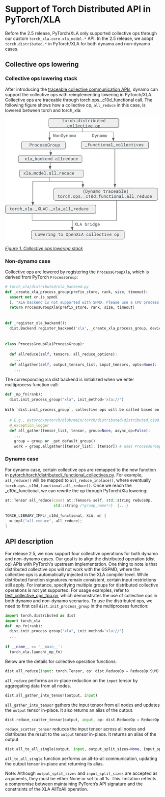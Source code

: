 # Support of Torch Distributed API in PyTorch/XLA
Before the 2.5 release, PyTorch/XLA only supported collective ops through our custom `torch_xla.core.xla_model.*` API.  In the 2.5 release, we adopt `torch.distributed.*` in PyTorch/XLA for both dynamo and non-dynamo cases.

## Collective ops lowering
### Collective ops lowering stack
After introducing the [traceable collective communication APIs](https://github.com/pytorch/pytorch/issues/93173), dynamo can support the collective ops with reimplementing lowering in PyTorch/XLA. Collective ops are traceable through torch.ops._c10d_functional call. The following  figure shows how a collective op, `all_reduce` in this case, is lowered between torch and torch_xla:


<img src="_static/img/dist_op_stack.png" alt="Alt Text" width="500" height="400">  

_<span style="text-decoration:underline;">Figure 1. Collective ops lowering stack</span>_

### Non-dynamo case
Collective ops are lowered by registering the `ProcessGroupXla`, which is derived from PyTorch `ProcessGroup`:

```Python
# torch_xla/distributed/xla_backend.py
def _create_xla_process_group(prefix_store, rank, size, timeout):
  assert not xr.is_spmd(
  ), "XLA backend is not supported with SPMD. Please use a CPU process group instead."
  return ProcessGroupXla(prefix_store, rank, size, timeout)


def _register_xla_backend():
  dist.Backend.register_backend('xla', _create_xla_process_group, devices='xla')


class ProcessGroupXla(ProcessGroup):
  ...
  def allreduce(self, tensors, all_reduce_options):
    ...
  def allgather(self, output_tensors_list, input_tensors, opts=None):
    ...
```

The corresponding xla dist backend is initialized when we enter multiprocess function call:
```Python
def _mp_fn(rank):
  dist.init_process_group("xla", init_method='xla://')

With `dist.init_process_group`, collective ops will be called based on the progress group instance:

  # E.g., pytorch/pytorch/blob/main/torch/distributed/distributed_c10d.py
  @_exception_logger
  def all_gather(tensor_list, tensor, group=None, async_op=False):
    ...
    group = group or _get_default_group()
    work = group.allgather([tensor_list], [tensor]) # uses ProcessGroupXla.allgather instead
```

### Dynamo case
For dynamo case, certain collective ops are remapped to the new function in [pytorch/torch/distributed/_functional_collectives.py](https://github.com/pytorch/pytorch/blob/v2.5.0-rc10/torch/distributed/_functional_collectives.py#L1129-L1150). For example, `all_reduce()` will be mapped to `all_reduce_inplace()`, where eventually `torch.ops._c10d_functional.all_reduce()`. Once we reach the _c10d_functional, we can rewrite the op through PyTorch/Xla lowering:


```C++
at::Tensor all_reduce(const at::Tensor& self, std::string reduceOp,
                      std::string /*group_name*/)  {...}

TORCH_LIBRARY_IMPL(_c10d_functional, XLA, m) {
  m.impl("all_reduce", all_reduce);
}
```


## API description

For release 2.5, we now support four collective operations for both dynamo and non-dynamo cases. Our goal is to align the distributed operation (dist op) APIs with PyTorch's upstream implementation.  One thing to note is that distributed collective ops will not work with the GSPMD, where the collective ops is automatically injected in the XLA compiler level. While distributed function signatures remain consistent, certain input restrictions still apply. For instance, specifying multiple groups for distributed collective operations is not yet supported. For usage examples, refer to [test_collective_ops_tpu.py](https://github.com/pytorch/xla/blob/v2.5.0-rc10/test/pjrt/test_collective_ops_tpu.py), which demonstrates the use of collective ops in both dynamo and non-dynamo scenarios.
To use the distributed ops, we need to first call  `dist.init_process_group` in the multiprocess function:
```Python
import torch.distributed as dist
import torch_xla
def _mp_fn(rank):
  dist.init_process_group("xla", init_method='xla://')
  ...

if __name__ == '__main__':
  torch_xla.launch(_mp_fn)

```
Below are the details for collective operation functions:
```Python
dist.all_reduce(input: torch.Tensor, op: dist.ReduceOp = ReduceOp.SUM)
```
`all_reduce` performs an in-place reduction on the `input` tensor by aggregating data from all nodes.

```Python
dist.all_gather_into_tensor(output, input)
```
`all_gather_into_tensor` gathers the input tensor from all nodes and updates the `output` tensor in-place. It also returns an alias of the output.

```Python
dist.reduce_scatter_tensor(output, input, op: dist.ReduceOp = ReduceOp.SUM)
```
`reduce_scatter_tensor` reduces the input tensor across all nodes and distributes the result to the `output` tensor in-place. It returns an alias of the output.

```Python
dist.all_to_all_single(output, input, output_split_sizes=None, input_split_sizes=None)
```
`all_to_all_single` function performs an all-to-all communication, updating the output tensor in-place and returning its alias.

Note: Although `output_split_sizes` and `input_split_sizes` are accepted as arguments, they must be either None or set to all 1s. This limitation reflects a compromise between maintaining PyTorch’s API signature and the constraints of the XLA AllToAll operation.
